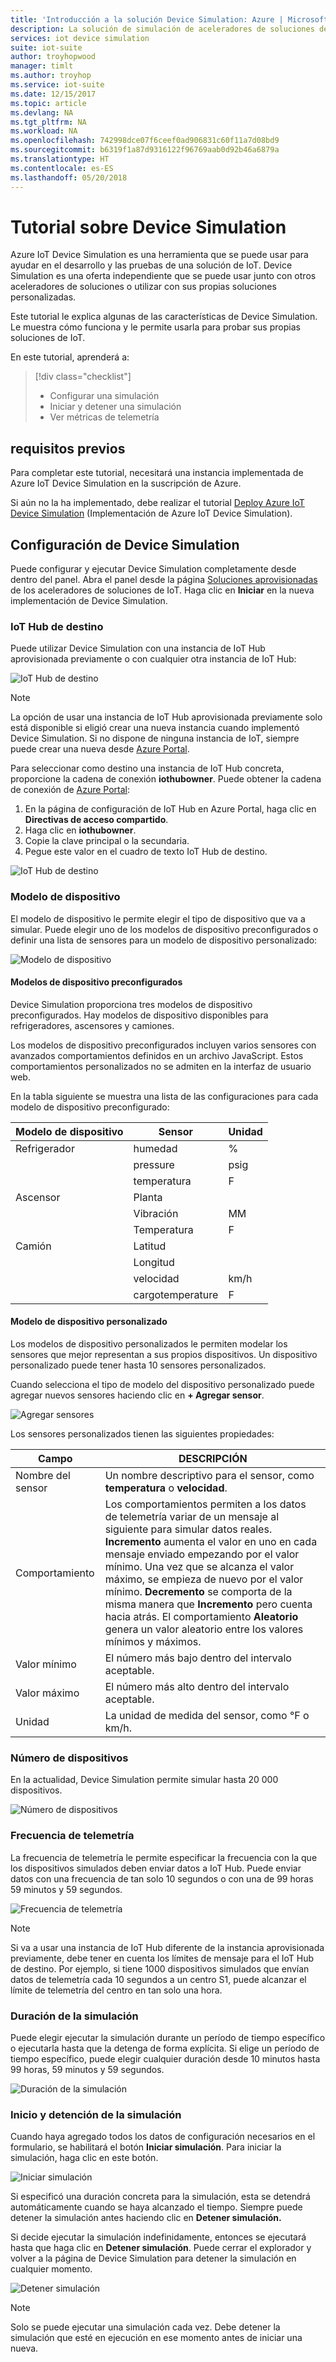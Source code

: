 ```yaml
---
title: 'Introducción a la solución Device Simulation: Azure | Microsoft Docs'
description: La solución de simulación de aceleradores de soluciones de IoT es una herramienta que se puede usar para ayudar en el desarrollo y las pruebas de una solución de IoT. El servicio de simulación es una oferta independiente que se puede usar junto con otros aceleradores de soluciones o utilizar con sus propias soluciones personalizadas.
services: iot device simulation
suite: iot-suite
author: troyhopwood
manager: timlt
ms.author: troyhop
ms.service: iot-suite
ms.date: 12/15/2017
ms.topic: article
ms.devlang: NA
ms.tgt_pltfrm: NA
ms.workload: NA
ms.openlocfilehash: 742998dce07f6ceef0ad906831c60f11a7d08bd9
ms.sourcegitcommit: b6319f1a87d9316122f96769aab0d92b46a6879a
ms.translationtype: HT
ms.contentlocale: es-ES
ms.lasthandoff: 05/20/2018
---
```

# <a name="device-simulation-walkthrough"></a>Tutorial sobre Device Simulation

Azure IoT Device Simulation es una herramienta que se puede usar para ayudar en el desarrollo y las pruebas de una solución de IoT. Device Simulation es una oferta independiente que se puede usar junto con otros aceleradores de soluciones o utilizar con sus propias soluciones personalizadas.

Este tutorial le explica algunas de las características de Device Simulation. Le muestra cómo funciona y le permite usarla para probar sus propias soluciones de IoT.

En este tutorial, aprenderá a:

>[!div class="checklist"]
> * Configurar una simulación
> * Iniciar y detener una simulación
> * Ver métricas de telemetría

## <a name="prerequisites"></a>requisitos previos

Para completar este tutorial, necesitará una instancia implementada de Azure IoT Device Simulation en la suscripción de Azure.

Si aún no la ha implementado, debe realizar el tutorial [Deploy Azure IoT Device Simulation](iot-accelerators-device-simulation-deploy.md) (Implementación de Azure IoT Device Simulation).

## <a name="configuring-device-simulation"></a>Configuración de Device Simulation

Puede configurar y ejecutar Device Simulation completamente desde dentro del panel. Abra el panel desde la página [Soluciones aprovisionadas](https://www.azureiotsuite.com/) de los aceleradores de soluciones de IoT. Haga clic en **Iniciar** en la nueva implementación de Device Simulation.

### <a name="target-iot-hub"></a>IoT Hub de destino

Puede utilizar Device Simulation con una instancia de IoT Hub aprovisionada previamente o con cualquier otra instancia de IoT Hub:

![IoT Hub de destino](./media/iot-accelerators-device-simulation-explore/targethub.png)

> [!NOTE]
> La opción de usar una instancia de IoT Hub aprovisionada previamente solo está disponible si eligió crear una nueva instancia cuando implementó Device Simulation. Si no dispone de ninguna instancia de IoT, siempre puede crear una nueva desde [Azure Portal](https://portal.azure.com).

Para seleccionar como destino una instancia de IoT Hub concreta, proporcione la cadena de conexión **iothubowner**. Puede obtener la cadena de conexión de [Azure Portal](https://portal.azure.com):

1. En la página de configuración de IoT Hub en Azure Portal, haga clic en **Directivas de acceso compartido**.
1. Haga clic en **iothubowner**.
1. Copie la clave principal o la secundaria.
1. Pegue este valor en el cuadro de texto IoT Hub de destino.

![IoT Hub de destino](./media/iot-accelerators-device-simulation-explore/connectionstring.png)

### <a name="device-model"></a>Modelo de dispositivo

El modelo de dispositivo le permite elegir el tipo de dispositivo que va a simular. Puede elegir uno de los modelos de dispositivo preconfigurados o definir una lista de sensores para un modelo de dispositivo personalizado:

![Modelo de dispositivo](./media/iot-accelerators-device-simulation-explore/devicemodel.png)

#### <a name="pre-configured-device-models"></a>Modelos de dispositivo preconfigurados

Device Simulation proporciona tres modelos de dispositivo preconfigurados. Hay modelos de dispositivo disponibles para refrigeradores, ascensores y camiones.

Los modelos de dispositivo preconfigurados incluyen varios sensores con avanzados comportamientos definidos en un archivo JavaScript. Estos comportamientos personalizados no se admiten en la interfaz de usuario web. 

En la tabla siguiente se muestra una lista de las configuraciones para cada modelo de dispositivo preconfigurado:

| Modelo de dispositivo | Sensor | Unidad | 
| -------------| ------ | -----| 
| Refrigerador | humedad | % |
| | pressure | psig | 
| | temperatura | F | 
| Ascensor | Planta | 
| | Vibración | MM | 
| | Temperatura | F | 
| Camión | Latitud | |
| | Longitud | | 
| | velocidad | km/h | 
| | cargotemperature | F | 

#### <a name="custom-device-model"></a>Modelo de dispositivo personalizado

Los modelos de dispositivo personalizados le permiten modelar los sensores que mejor representan a sus propios dispositivos. Un dispositivo personalizado puede tener hasta 10 sensores personalizados.

Cuando selecciona el tipo de modelo del dispositivo personalizado puede agregar nuevos sensores haciendo clic en **+ Agregar sensor**.

![Agregar sensores](./media/iot-accelerators-device-simulation-explore/customsensors.png)

Los sensores personalizados tienen las siguientes propiedades:

| Campo | DESCRIPCIÓN |
| ----- | ----------- |
| Nombre del sensor | Un nombre descriptivo para el sensor, como **temperatura** o **velocidad**. |
| Comportamiento | Los comportamientos permiten a los datos de telemetría variar de un mensaje al siguiente para simular datos reales. **Incremento** aumenta el valor en uno en cada mensaje enviado empezando por el valor mínimo. Una vez que se alcanza el valor máximo, se empieza de nuevo por el valor mínimo. **Decremento** se comporta de la misma manera que **Incremento** pero cuenta hacia atrás. El comportamiento **Aleatorio** genera un valor aleatorio entre los valores mínimos y máximos. |
| Valor mínimo | El número más bajo dentro del intervalo aceptable. |
| Valor máximo | El número más alto dentro del intervalo aceptable. |
| Unidad | La unidad de medida del sensor, como °F o km/h. |

### <a name="number-of-devices"></a>Número de dispositivos

En la actualidad, Device Simulation permite simular hasta 20 000 dispositivos.

![Número de dispositivos](./media/iot-accelerators-device-simulation-explore/numberofdevices.png)

### <a name="telemetry-frequency"></a>Frecuencia de telemetría

La frecuencia de telemetría le permite especificar la frecuencia con la que los dispositivos simulados deben enviar datos a IoT Hub. Puede enviar datos con una frecuencia de tan solo 10 segundos o con una de 99 horas 59 minutos y 59 segundos.

![Frecuencia de telemetría](./media/iot-accelerators-device-simulation-explore/frequency.png)

> [!NOTE]
> Si va a usar una instancia de IoT Hub diferente de la instancia aprovisionada previamente, debe tener en cuenta los límites de mensaje para el IoT Hub de destino. Por ejemplo, si tiene 1000 dispositivos simulados que envían datos de telemetría cada 10 segundos a un centro S1, puede alcanzar el límite de telemetría del centro en tan solo una hora.

### <a name="simulation-duration"></a>Duración de la simulación

Puede elegir ejecutar la simulación durante un período de tiempo específico o ejecutarla hasta que la detenga de forma explícita. Si elige un período de tiempo específico, puede elegir cualquier duración desde 10 minutos hasta 99 horas, 59 minutos y 59 segundos.

![Duración de la simulación](./media/iot-accelerators-device-simulation-explore/duration.png)

### <a name="start-and-stop-the-simulation"></a>Inicio y detención de la simulación

Cuando haya agregado todos los datos de configuración necesarios en el formulario, se habilitará el botón **Iniciar simulación**. Para iniciar la simulación, haga clic en este botón.

![Iniciar simulación](./media/iot-accelerators-device-simulation-explore/start.png)

Si especificó una duración concreta para la simulación, esta se detendrá automáticamente cuando se haya alcanzado el tiempo. Siempre puede detener la simulación antes haciendo clic en **Detener simulación.**

Si decide ejecutar la simulación indefinidamente, entonces se ejecutará hasta que haga clic en **Detener simulación**. Puede cerrar el explorador y volver a la página de Device Simulation para detener la simulación en cualquier momento.

![Detener simulación](./media/iot-accelerators-device-simulation-explore/stop.png)

> [!NOTE]
> Solo se puede ejecutar una simulación cada vez. Debe detener la simulación que esté en ejecución en ese momento antes de iniciar una nueva.
